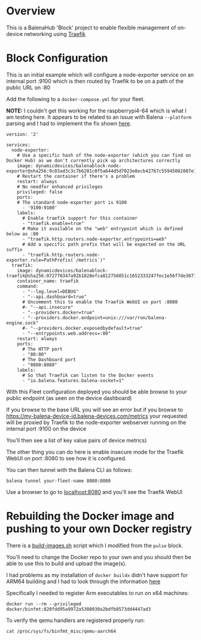 # Overview

This is a BalenaHub 'Block' project to enable flexible management of on-device networking using [Traefik](https://traefik.io/)

# Block Configuration

This is an initial example which will configure a node-exporter service on an internal port :9100 which is then routed by Traefik to be on a path of the public URL on :80

Add the following to a `docker-compose.yml` for your fleet.

**NOTE:** I couldn't get this working for the raspberrypi4-64 which is what I am testing here. It appears to be related to an issue with Balena `--platform` parsing and I had to implement the fix shown [here](https://github.com/balena-io/balena-cli/issues/1408).

```
version: '2'

services:
  node-exporter:
    # Use a specific hash of the node-exporter (which you can find on Docker Hub) as we don't currently pick up architectures correctly
    image: dynamicdevices/balenablock-node-exporter@sha256:9c03ad3c3c7b6201c0f5a644d5d7023e8ecb42767c55945082807e16e4eb60de
    # Restart the container if there's a problem
    restart: always
    # No needfor enhanced privileges
    privileged: false
    ports:
    # The standard node-exporter port is 9100
      - '9100:9100'
    labels:
      # Enable traefik support for this container
      - "traefik.enable=true"
      # Make it available on the "web" entrypoint which is defined below as :80
      - "traefik.http.routers.node-exporter.entrypoints=web"
      # Add a specific path prefix that will be expected on the URL suffix
      - "traefik.http.routers.node-exporter.rule=PathPrefix(`/metrics`)"
  traefik:
    image: dynamicdevices/balenablock-traefik@sha256:072770347a92b1828efca812756051c1652333247fec1e56f7de3077c0b59e7e
    container_name: traefik
    command:
      - "--log.level=DEBUG"
      - "--api.dashboard=true"
      # Uncomment this to enable the Traefik WebUI on port :8080
      #- "--api.insecure"
      - "--providers.docker=true"
      - "--providers.docker.endpoint=unix:///var/run/balena-engine.sock"
      #- "--providers.docker.exposedbydefault=true"
      - "--entrypoints.web.address=:80"
    restart: always
    ports:
      # The HTTP port
      - "80:80"
      # The Dashboard port
      - "8080:8080"
    labels:
      # So that Traefik can listen to the Docker events
      - "io.balena.features.balena-socket=1"
```

With this Fleet configuration deployed you should be able browse to your public endpoint (as seen on the device dashboard)

If  you browse to the base URL you will see an error but if you browse to https://my-balena-device-id.balena-devices.com/metrics your requested will be proxied by Traefik to the node-exporter webserver running on the internal port :9100 on the device

You'll then see a list of key value pairs of device metrics)

The other thing you can do here is enable insecure mode for the Traefik WebUI on port :8080 to see how it is configured.

You can then tunnel with the Balena CLI as follows:

`balena tunnel your-fleet-name 8080:8080`

Use a browser to go to [localhost:8080](http://localhost:8080) and you'll see the Traefik WebUI

# Rebuilding the Docker image and pushing to your own Docker registry

There is a [build-images.sh](https://github.com/DynamicDevices/reverse-proxy/blob/main/build-images.sh) script which I modified from the `pulse` block.

You'll need to change the Docker repo to your own and you should then be able to use this to build and upload the image(s).

I had problems as my installation of `docker buildx` didn't have support for ARM64 building and I had to look through the information [here](https://community.arm.com/arm-community-blogs/b/tools-software-ides-blog/posts/getting-started-with-docker-for-arm-on-linux)

Specifically I needed to register Arm executables to run on x64 machines:

```
docker run --rm --privileged docker/binfmt:820fdd95a9972a5308930a2bdfb8573dd4447ad3
```

To verify the qemu handlers are registered properly run:

```
cat /proc/sys/fs/binfmt_misc/qemu-aarch64
```

